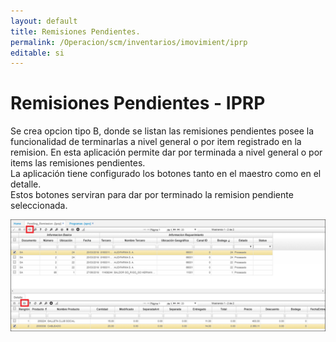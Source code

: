 ```yaml
---
layout: default
title: Remisiones Pendientes.  
permalink: /Operacion/scm/inventarios/imovimient/iprp
editable: si
---
```


# Remisiones Pendientes - IPRP

Se crea opcion tipo B, donde se listan las remisiones pendientes posee la funcionalidad de terminarlas a nivel general o por item registrado en la remision. 
En esta aplicación permite dar por terminada a nivel general o por items las remisiones pendientes.  
La aplicación tiene configurado los botones tanto en el maestro como en el detalle.  
Estos botones serviran para dar por terminado la remision pendiente seleccionada.  




![](iprp3.png)

